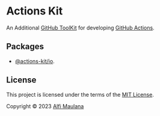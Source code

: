 # Actions Kit

An Additional [GitHub ToolKit](https://github.com/actions/toolkit) for developing [GitHub Actions](https://github.com/features/actions).

## Packages

- [@actions-kit/io](./packages/io/README.md).

## License

This project is licensed under the terms of the [MIT License](./LICENSE).

Copyright © 2023 [Alfi Maulana](https://github.com/threeal)
